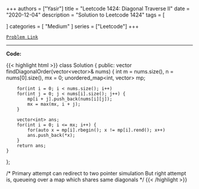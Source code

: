 
+++
authors = ["Yasir"]
title = "Leetcode 1424: Diagonal Traverse II"
date = "2020-12-04"
description = "Solution to Leetcode 1424"
tags = [
    
]
categories = [
    "Medium"
]
series = ["Leetcode"]
+++



[`Problem Link`](https://leetcode.com/problems/diagonal-traverse-ii/description/)

---

**Code:**

{{< highlight html >}}
class Solution {
public:
    vector<int> findDiagonalOrder(vector<vector<int>>& nums) {
        int m = nums.size(), n = nums[0].size(), mx = 0;
        unordered_map<int, vector<int>> mp;

        for(int i = 0; i < nums.size(); i++)
        for(int j = 0; j < nums[i].size(); j++) {
            mp[i + j].push_back(nums[i][j]);
            mx = max(mx, i + j);
        }

        vector<int> ans;
        for(int i = 0; i <= mx; i++) {
            for(auto x = mp[i].rbegin(); x != mp[i].rend(); x++)
            ans.push_back(*x);
        }
        return ans;
    }
};

/*
    Primary attempt can redirect to two pointer simulation
    But right attempt is, queueing over a map which shares same diagonals
*/
{{< /highlight >}}

